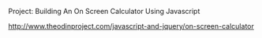 Project: Building An On Screen Calculator Using Javascript

http://www.theodinproject.com/javascript-and-jquery/on-screen-calculator